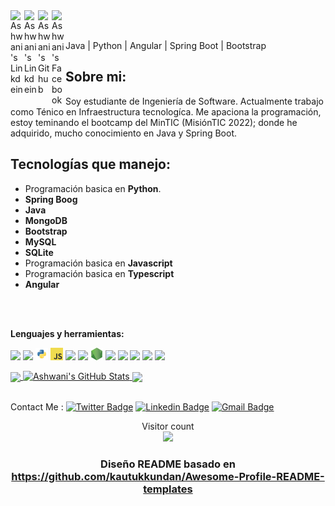 <meta charset="UTF-8">
    <meta http-equiv="X-UA-Compatible" content="IE=edge">
    <meta name="viewport" content="width=<a href=" 

<a href="https://www.linkedin.com/in/neyris20/">
        <img align="left" alt="Ashwani's Linkdein" width="22px"
            src="https://cdn.jsdelivr.net/npm/simple-icons@v3/icons/linkedin.svg" />
    </a>
    <a href="https://twitter.com/Neyris20">
        <img align="left" alt="Ashwani's Linkdein" width="22px"
            src="https://cdn.jsdelivr.net/npm/simple-icons@v3/icons/twitter.svg" />
    </a>
    <a href="https://github.com/NeyrisBH">
        <img align="left" alt="Ashwani's Github" width="22px"
            src="https://cdn.jsdelivr.net/npm/simple-icons@v3/icons/github.svg" />
    </a>
    <a href="https://www.facebook.com/lucy1999b">
        <img align="left" alt="Ashwani's Facebook" width="22px"
            src="https://cdn.jsdelivr.net/npm/simple-icons@v3/icons/facebook.svg" />
    </a>
    <br/>
    <br/>

 Java | Python | Angular | Spring Boot | Bootstrap

## Sobre mi:
Soy estudiante de Ingeniería de Software.
Actualmente trabajo como Ténico en Infraestructura tecnologíca.
Me apaciona la programación, estoy teminando el bootcamp del MinTIC (MisiónTIC 2022); donde he adquirido, mucho conocimiento en Java y Spring Boot.


## Tecnologías que manejo:
- Programación basica en **Python**.
- **Spring Boog**
- **Java**
- **MongoDB**
- **Bootstrap**
- **MySQL**
- **SQLite**
- Programación basica en **Javascript**
- Programación basica en **Typescript**
- **Angular**


<br/>
<br/>

**Lenguajes y herramientas:**

<code><img src="https://img.icons8.com/3d-fluency/20/null/github.png"/></code>
<code><img src="https://img.icons8.com/color/20/null/jira.png"/></code>
<code><img height="20" src="https://raw.githubusercontent.com/github/explore/80688e429a7d4ef2fca1e82350fe8e3517d3494d/topics/python/python.png"></code>
<code><img height="20" src="https://raw.githubusercontent.com/github/explore/80688e429a7d4ef2fca1e82350fe8e3517d3494d/topics/javascript/javascript.png"></code>
<code><img src="https://img.icons8.com/office/20/null/spring-logo.png"/></code>
<code><img src="https://img.icons8.com/color/20/null/java-coffee-cup-logo--v1.png"/></code>
<code><img height="20" src="https://raw.githubusercontent.com/github/explore/80688e429a7d4ef2fca1e82350fe8e3517d3494d/topics/nodejs/nodejs.png"></code>
<code><img src="https://img.icons8.com/fluency/20/null/typescript--v2.png"/></code>
<code><img src="https://img.icons8.com/external-tal-revivo-color-tal-revivo/20/null/external-mysql-an-open-source-relational-database-management-system-logo-color-tal-revivo.png"/></code>
<code><img src="https://img.icons8.com/external-tal-revivo-shadow-tal-revivo/20/null/external-mongodb-a-cross-platform-document-oriented-database-program-logo-shadow-tal-revivo.png"/></code>
<code><img src="https://img.icons8.com/fluency/20/null/angularjs.png"/></code>
<code><img src="https://img.icons8.com/color/20/null/bootstrap.png"/></code>


<a href="https://github.com/NeyrisBH">
        <img align="center"
            src="https://github-readme-stats.vercel.app/api/top-langs/?username=NeyrisBH&layout=compact&theme=blue-green" />
</a>


<a href="https://github.com/NeyrisBH">
<img src="https://github-readme-stats.vercel.app/api?username=NeyrisBH&&show_icons=true&theme=radical&line_height=27&v=5"
    alt="Ashwani's GitHub Stats" />
</a>


<a href="https://github.com/NeyrisBH/puntoregistro">
        <!-- Change the `github-readme-stats.anuraghazra1.vercel.app` to `github-readme-stats.vercel.app`  -->
        <img align="center"
            src="https://github-readme-stats.vercel.app/api/pin/?username=NeyrisBH&repo=puntoregistro&theme=radical" />
</a>
<br/>
<br/>


Contact Me :
    [![Twitter
    Badge](https://img.shields.io/badge/-@Neyris20-1ca0f1?style=flat-square&labelColor=1ca0f1&logo=twitter&logoColor=white&link=https://twitter.com/Neyris20)](https://twitter.com/Neyris20)
    [![Linkedin
    Badge](https://img.shields.io/badge/-neyris20-blue?style=flat-square&logo=Linkedin&logoColor=white&link=https://www.linkedin.com/in/neyris20/)](https://www.linkedin.com/in/neyris20/)
    [![Gmail
    Badge](https://img.shields.io/badge/-neyris99@hotmail.com-c14438?style=flat-square&logo=Gmail&logoColor=white&link=mailto:neyris99@hotmail.com)](mailto:neyris99@hotmail.com)

<p align="center">
        Visitor count<br>
        <img src="https://profile-counter.glitch.me/NeyrisBH/count.svg" />
</p>


<div align="center">

### Diseño README basado en https://github.com/kautukkundan/Awesome-Profile-README-templates

</div>
